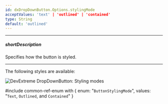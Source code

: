 ```yaml
---
id: dxDropDownButton.Options.stylingMode
acceptValues: 'text' | 'outlined' | 'contained'
type: String
default: 'outlined'
---
```

---
##### shortDescription
Specifies how the button is styled.

---
The following styles are available: 

![DevExtreme DropDownButton: Styling modes](Content/images/doc/19_2/UiWidgets/dropdownbutton_stylingMode.png)

#include common-ref-enum with {
    enum: "`ButtonStylingMode`",
    values: "`Text`, `Outlined`, and `Contained`"
}